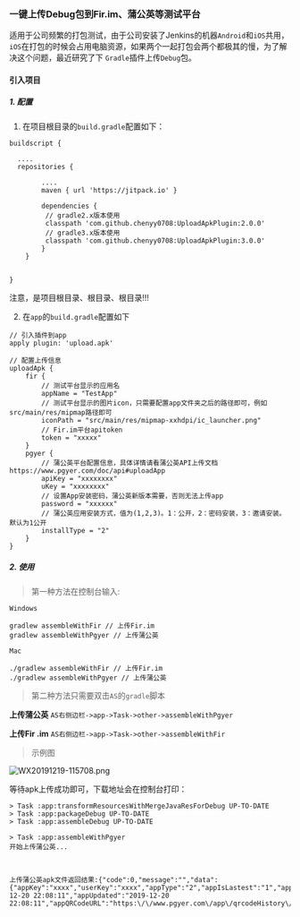 ### 一键上传Debug包到Fir.im、蒲公英等测试平台

适用于公司频繁的打包测试，由于公司安装了Jenkins的机器`Android`和`iOS`共用，`iOS`在打包的时候会占用电脑资源，如果两个一起打包会两个都极其的慢，为了解决这个问题，最近研究了下
`Gradle`插件上传`Debug`包。

#### 引入项目

##### 1. 配置

1. 在项目根目录的`build.gradle`配置如下：

```
buildscript {

  ....
  repositories {

        ....
        maven { url 'https://jitpack.io' }
        
        dependencies {
         // gradle2.x版本使用
         classpath 'com.github.chenyy0708:UploadApkPlugin:2.0.0'
         // gradle3.x版本使用
         classpath 'com.github.chenyy0708:UploadApkPlugin:3.0.0'
        }
    }


}
```

注意，是项目根目录、根目录、根目录!!!

2. 在`app`的`build.gradle`配置如下

```
// 引入插件到app
apply plugin: 'upload.apk'

// 配置上传信息
uploadApk {
    fir {
        // 测试平台显示的应用名
        appName = "TestApp"
        // 测试平台显示的图片icon，只需要配置app文件夹之后的路径即可，例如src/main/res/mipmap路径即可
        iconPath = "src/main/res/mipmap-xxhdpi/ic_launcher.png"
        // Fir.im平台apitoken
        token = "xxxxx"
    }
    pgyer {
        // 蒲公英平台配置信息，具体详情请看蒲公英API上传文档https://www.pgyer.com/doc/api#uploadApp
        apiKey = "xxxxxxxx"
        uKey = "xxxxxxxx"
        // 设置App安装密码，蒲公英新版本需要，否则无法上传app
        password = "xxxxxx"
        // 蒲公英应用安装方式，值为(1,2,3)。1：公开，2：密码安装，3：邀请安装。默认为1公开
        installType = "2"
    }
}
```

##### 2. 使用

> 第一种方法在控制台输入:

```
Windows

gradlew assembleWithFir // 上传Fir.im
gradlew assembleWithPgyer // 上传蒲公英

Mac 

./gradlew assembleWithFir // 上传Fir.im
./gradlew assembleWithPgyer // 上传蒲公英
```


> 第二种方法只需要双击`AS`的`gradle`脚本


**上传蒲公英**
`AS右侧边栏->app->Task->other->assembleWithPgyer`

**上传Fir .im**
`AS右侧边栏->app->Task->other->assembleWithFir`


> 示例图

![WX20191219-115708.png](http://user-gold-cdn.xitu.io/2019/12/19/16f1c4dedaa1986e?w=500&h=766&f=png&s=88258)

等待apk上传成功即可，下载地址会在控制台打印：

```
> Task :app:transformResourcesWithMergeJavaResForDebug UP-TO-DATE
> Task :app:packageDebug UP-TO-DATE
> Task :app:assembleDebug UP-TO-DATE

> Task :app:assembleWithPgyer
开始上传蒲公英...



上传蒲公英apk文件返回结果:{"code":0,"message":"","data":{"appKey":"xxxx","userKey":"xxxx","appType":"2","appIsLastest":"1","appFileSize":"7950121","appName":"Gank","appVersion":"1.0.0","appVersionNo":"1","appBuildVersion":"1","appIdentifier":"com.minic.kt","appIcon":"xxxxxx","appDescription":"","appUpdateDescription":"","appScreenshots":"","appShortcutUrl":"O2fx","appCreated":"2019-12-20 22:08:11","appUpdated":"2019-12-20 22:08:11","appQRCodeURL":"https:\/\/www.pgyer.com\/app\/qrcodeHistory\/062c5xxxxxxx7158009c12ec4cb"}}
```




